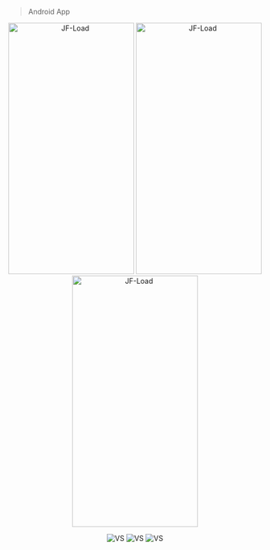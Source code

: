 

> Android App

<p align="center">
<img src="https://i.imgur.com/Ir6fVWo.jpg" title="JF" alt="JF-Load" width = 250px height=500px></a>
<img src="https://i.imgur.com/mIiReZY.jpg" title="JF" alt="JF-Load" width = 250px height=500px></a> 
<img src="https://i.imgur.com/Yv4KYbO.jpg" title="JF" alt="JF-Load" width = 250px height=500px></a> 
</p>

<p align="center">
<img src="https://i.imgur.com/bBIJMmC.jpg" title="JF" alt="VS"></a>
<img src="https://i.imgur.com/gKv5xn0.jpg" title="JF" alt="VS"></a> 
<img src="https://i.imgur.com/yDSryvY.jpg" title="JF" alt="VS"></a>  
</p>


